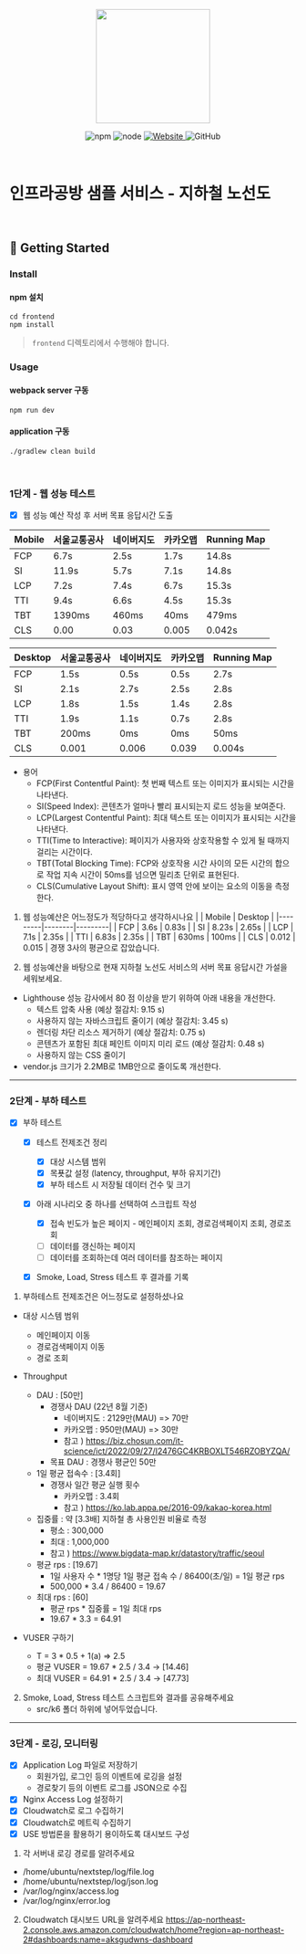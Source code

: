 <p align="center">
    <img width="200px;" src="https://raw.githubusercontent.com/woowacourse/atdd-subway-admin-frontend/master/images/main_logo.png"/>
</p>
<p align="center">
  <img alt="npm" src="https://img.shields.io/badge/npm-%3E%3D%205.5.0-blue">
  <img alt="node" src="https://img.shields.io/badge/node-%3E%3D%209.3.0-blue">
  <a href="https://edu.nextstep.camp/c/R89PYi5H" alt="nextstep atdd">
    <img alt="Website" src="https://img.shields.io/website?url=https%3A%2F%2Fedu.nextstep.camp%2Fc%2FR89PYi5H">
  </a>
  <img alt="GitHub" src="https://img.shields.io/github/license/next-step/atdd-subway-service">
</p>

<br>

# 인프라공방 샘플 서비스 - 지하철 노선도

<br>

## 🚀 Getting Started

### Install
#### npm 설치
```
cd frontend
npm install
```
> `frontend` 디렉토리에서 수행해야 합니다.

### Usage
#### webpack server 구동
```
npm run dev
```
#### application 구동
```
./gradlew clean build
```
<br>


### 1단계 - 웹 성능 테스트
* [x] 웹 성능 예산 작성 후 서버 목표 응답시간 도출

| Mobile | 서울교통공사 | 네이버지도 | 카카오맵  | Running Map |
|--------|--------|-------|-------|-------------|
| FCP    | 6.7s   | 2.5s  | 1.7s  | 14.8s       |
| SI     | 11.9s  | 5.7s  | 7.1s  | 14.8s       |
| LCP    | 7.2s   | 7.4s  | 6.7s  | 15.3s       |
| TTI    | 9.4s   | 6.6s  | 4.5s  | 15.3s       |
| TBT    | 1390ms | 460ms | 40ms  | 479ms       |
| CLS    | 0.00   | 0.03  | 0.005 | 0.042s      |

| Desktop | 서울교통공사 | 네이버지도 | 카카오맵  | Running Map |
|---------|--------|-------|-------|-------------|
| FCP     | 1.5s   | 0.5s  | 0.5s  | 2.7s        |
| SI      | 2.1s   | 2.7s  | 2.5s  | 2.8s        |
| LCP     | 1.8s   | 1.5s  | 1.4s  | 2.8s        |
| TTI     | 1.9s   | 1.1s  | 0.7s  | 2.8s        |
| TBT     | 200ms  | 0ms   | 0ms   | 50ms        |
| CLS     | 0.001  | 0.006 | 0.039 | 0.004s      |

* 용어
    * FCP(First Contentful Paint): 첫 번째 텍스트 또는 이미지가 표시되는 시간을 나타낸다.
    * SI(Speed Index): 콘텐츠가 얼마나 빨리 표시되는지 로드 성능을 보여준다.
    * LCP(Largest Contentful Paint): 최대 텍스트 또는 이미지가 표시되는 시간을 나타낸다.
    * TTI(Time to Interactive): 페이지가 사용자와 상호작용할 수 있게 될 때까지 걸리는 시간이다.
    * TBT(Total Blocking Time): FCP와 상호작용 시간 사이의 모든 시간의 합으로 작업 지속 시간이 50ms를 넘으면 밀리초 단위로 표현된다.
    * CLS(Cumulative Layout Shift): 표시 영역 안에 보이는 요소의 이동을 측정한다.

1. 웹 성능예산은 어느정도가 적당하다고 생각하시나요
   |         | Mobile | Desktop |
   |---------|--------|---------|
   | FCP     | 3.6s   | 0.83s  |
   | SI      | 8.23s  | 2.65s  |
   | LCP     | 7.1s   | 2.35s  |
   | TTI     | 6.83s  | 2.35s  |
   | TBT     | 630ms  | 100ms  |
   | CLS     | 0.012  | 0.015  |
경쟁 3사의 평균으로 잡았습니다.

2. 웹 성능예산을 바탕으로 현재 지하철 노선도 서비스의 서버 목표 응답시간 가설을 세워보세요.
* Lighthouse 성능 감사에서 80 점 이상을 받기 위하여 아래 내용을 개선한다.
    * 텍스트 압축 사용 (예상 절감치: 9.15 s)
    * 사용하지 않는 자바스크립트 줄이기 (예상 절감치: 3.45 s)
    * 렌더링 차단 리소스 제거하기 (예상 절감치: 0.75 s)
    * 콘텐츠가 포함된 최대 페인트 이미지 미리 로드 (예상 절감치: 0.48 s)
    * 사용하지 않는 CSS 줄이기
* vendor.js 크기가 2.2MB로 1MB안으로 줄이도록 개선한다.

---

### 2단계 - 부하 테스트
- [x] 부하 테스트
    - [x] 테스트 전제조건 정리
        - [x] 대상 시스템 범위
        - [x] 목푯값 설정 (latency, throughput, 부하 유지기간)
        - [x] 부하 테스트 시 저장될 데이터 건수 및 크기
    - [x] 아래 시나리오 중 하나를 선택하여 스크립트 작성
        - [x] 접속 빈도가 높은 페이지 - 메인페이지 조회, 경로검색페이지 조회, 경로조회
        - [ ] 데이터를 갱신하는 페이지
        - [ ] 데이터를 조회하는데 여러 데이터를 참조하는 페이지
    - [x] Smoke, Load, Stress 테스트 후 결과를 기록


1. 부하테스트 전제조건은 어느정도로 설정하셨나요

- 대상 시스템 범위
    - 메인페이지 이동
    - 경로검색페이지 이동
    - 경로 조회

- Throughput
    - DAU : [50만]
        - 경쟁사 DAU (22년 8월 기준)
            - 네이버지도 : 2129만(MAU) => 70만
            - 카카오맵 : 950만(MAU) => 30만
            - 참고 ) https://biz.chosun.com/it-science/ict/2022/09/27/I2476GC4KRBOXLT546RZOBYZQA/
        - 목표 DAU : 경쟁사 평균인 50만
    - 1일 평균 접속수 : [3.4회]
        - 경쟁사 일간 평균 실행 횟수
            - 카카오맵 : 3.4회
            - 참고 ) https://ko.lab.appa.pe/2016-09/kakao-korea.html
    - 집중률 : 약 [3.3배] 지하철 총 사용인원 비율로 측정
        - 평소 : 300,000
        - 최대 : 1,000,000
        - 참고 ) https://www.bigdata-map.kr/datastory/traffic/seoul
    - 평균 rps : [19.67]
      - 1일 사용자 수 * 1명당 1일 평균 접속 수 / 86400(초/일) = 1일 평균 rps
      - 500,000 * 3.4 / 86400 = 19.67
    - 최대 rps : [60]
      - 평균 rps * 집중률 = 1일 최대 rps
      - 19.67 * 3.3 = 64.91
      
- VUSER 구하기
    - T = 3 * 0.5 + 1(a) => 2.5
    - 평균 VUSER = 19.67 * 2.5 / 3.4 -> [14.46]
    - 최대 VUSER = 64.91 * 2.5 / 3.4 -> [47.73]


2. Smoke, Load, Stress 테스트 스크립트와 결과를 공유해주세요
    - src/k6 폴더 하위에 넣어두었습니다.

---

### 3단계 - 로깅, 모니터링
- [x] Application Log 파일로 저장하기
  - 회원가입, 로그인 등의 이벤트에 로깅을 설정
  - 경로찾기 등의 이벤트 로그를 JSON으로 수집
- [x] Nginx Access Log 설정하기
- [x] Cloudwatch로 로그 수집하기
- [x] Cloudwatch로 메트릭 수집하기
- [x] USE 방법론을 활용하기 용이하도록 대시보드 구성

1. 각 서버내 로깅 경로를 알려주세요
- /home/ubuntu/nextstep/log/file.log
- /home/ubuntu/nextstep/log/json.log
- /var/log/nginx/access.log
- /var/log/nginx/error.log

2. Cloudwatch 대시보드 URL을 알려주세요
   https://ap-northeast-2.console.aws.amazon.com/cloudwatch/home?region=ap-northeast-2#dashboards:name=aksgudwns-dashboard
